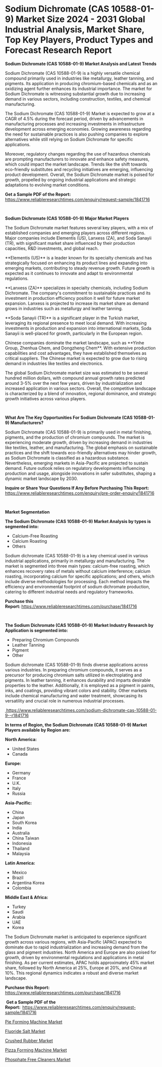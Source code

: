 <p><h1>Sodium Dichromate (CAS 10588-01-9) Market Size 2024 - 2031 Global Industrial Analysis, Market Share, Top Key Players, Product Types and Forecast Research Report</h1></p><p><strong>Sodium Dichromate (CAS 10588-01-9) Market Analysis and Latest Trends</strong></p>
<p><p>Sodium Dichromate (CAS 10588-01-9) is a highly versatile chemical compound primarily used in industries like metallurgy, leather tanning, and pigments. Its application in producing chromium-based chemicals and as an oxidizing agent further enhances its industrial importance. The market for Sodium Dichromate is witnessing substantial growth due to increasing demand in various sectors, including construction, textiles, and chemical manufacturing.</p><p>The Sodium Dichromate (CAS 10588-01-9) Market is expected to grow at a CAGR of 4.5% during the forecast period, driven by advancements in manufacturing processes and increasing investments in infrastructure development across emerging economies. Growing awareness regarding the need for sustainable practices is also pushing companies to explore alternatives while still relying on Sodium Dichromate for specific applications.</p><p>Moreover, regulatory changes regarding the use of hazardous chemicals are prompting manufacturers to innovate and enhance safety measures, which could impact the market landscape. Trends like the shift towards eco-friendly substitutes and recycling initiatives are emerging, influencing product development. Overall, the Sodium Dichromate market is poised for growth, propelled by ongoing industrial applications and strategic adaptations to evolving market conditions.</p></p>
<p><strong>Get a Sample PDF of the Report:&nbsp;</strong> <a href="https://www.reliableresearchtimes.com/enquiry/request-sample/1841716?utm_campaign=1582&utm_medium=2&utm_source=Github&utm_content=ia&utm_term=16102024&utm_id=sodium-dichromate-cas-10588-01-9">https://www.reliableresearchtimes.com/enquiry/request-sample/1841716</a></p>
<p>&nbsp;</p>
<p><strong>Sodium Dichromate (CAS 10588-01-9) Major Market Players</strong></p>
<p><p>The Sodium Dichromate market features several key players, with a mix of established companies and emerging players across different regions. Major companies include Elementis (US), Lanxess (ZA), and Soda Sanayii (TR), with significant market share influenced by their production capacities, R&D investments, and global reach.</p><p>**Elementis (US)** is a leader known for its specialty chemicals and has strategically focused on enhancing its product lines and expanding into emerging markets, contributing to steady revenue growth. Future growth is expected as it continues to innovate and adapt to environmental regulations.</p><p>**Lanxess (ZA)** specializes in specialty chemicals, including Sodium Dichromate. The company's commitment to sustainable practices and its investment in production efficiency position it well for future market expansion. Lanxess is projected to increase its market share as demand grows in industries such as metallurgy and leather tanning.</p><p>**Soda Sanayii (TR)** is a significant player in the Turkish market, leveraging its regional presence to meet local demand. With increasing investments in production and expansion into international markets, Soda Sanayii is well-placed for growth, particularly in the European region.</p><p>Chinese companies dominate the market landscape, such as **Yinhe Group, Zhenhua Chem, and Dongzheng Chem**. With extensive production capabilities and cost advantages, they have established themselves as critical suppliers. The Chinese market is expected to grow due to rising demand in industries like textiles and electronics.</p><p>The global Sodium Dichromate market size was estimated to be several hundred million dollars, with compound annual growth rates predicted around 3-5% over the next few years, driven by industrialization and increased application in various sectors. Overall, the competitive landscape is characterized by a blend of innovation, regional dominance, and strategic growth initiatives across various players.</p></p>
<p>&nbsp;</p>
<p><strong>What Are The Key Opportunities For Sodium Dichromate (CAS 10588-01-9) Manufacturers?</strong></p>
<p><p>Sodium Dichromate (CAS 10588-01-9) is primarily used in metal finishing, pigments, and the production of chromium compounds. The market is experiencing moderate growth, driven by increasing demand in industries like textiles, leather, and manufacturing. The global emphasis on sustainable practices and the shift towards eco-friendly alternatives may hinder growth, as Sodium Dichromate is classified as a hazardous substance. Nevertheless, emerging markets in Asia-Pacific are projected to sustain demand. Future outlook relies on regulatory developments influencing production and usage, alongside innovations in safer substitutes, shaping a dynamic market landscape by 2030.</p></p>
<p><strong>Inquire or Share Your Questions If Any Before Purchasing This Report:</strong> <a href="https://www.reliableresearchtimes.com/enquiry/pre-order-enquiry/1841716?utm_campaign=1582&utm_medium=2&utm_source=Github&utm_content=ia&utm_term=16102024&utm_id=sodium-dichromate-cas-10588-01-9">https://www.reliableresearchtimes.com/enquiry/pre-order-enquiry/1841716</a></p>
<p>&nbsp;</p>
<p><strong>Market Segmentation</strong></p>
<p><strong>The Sodium Dichromate (CAS 10588-01-9) Market Analysis by types is segmented into:</strong></p>
<p><ul><li>Calcium-Free Roasting</li><li>Calcium Roasting</li><li>Others</li></ul></p>
<p><p>Sodium dichromate (CAS 10588-01-9) is a key chemical used in various industrial applications, primarily in metallurgy and manufacturing. The market is segmented into three main types: calcium-free roasting, which enhances recovery rates of metals without calcium interference; calcium roasting, incorporating calcium for specific applications; and others, which include diverse methodologies for processing. Each method impacts the efficiency and environmental footprint of sodium dichromate production, catering to different industrial needs and regulatory frameworks.</p></p>
<p><strong>Purchase this Report:&nbsp;</strong><a href="https://www.reliableresearchtimes.com/purchase/1841716?utm_campaign=1582&utm_medium=2&utm_source=Github&utm_content=ia&utm_term=16102024&utm_id=sodium-dichromate-cas-10588-01-9">https://www.reliableresearchtimes.com/purchase/1841716</a></p>
<p>&nbsp;</p>
<p><strong>The Sodium Dichromate (CAS 10588-01-9) Market Industry Research by Application is segmented into:</strong></p>
<p><ul><li>Preparing Chromium Compounds</li><li>Leather Tanning</li><li>Pigment</li><li>Other</li></ul></p>
<p><p>Sodium dichromate (CAS 10588-01-9) finds diverse applications across various industries. In preparing chromium compounds, it serves as a precursor for producing chromium salts utilized in electroplating and pigments. In leather tanning, it enhances durability and imparts desirable properties to the leather. Additionally, it is employed as a pigment in paints, inks, and coatings, providing vibrant colors and stability. Other markets include chemical manufacturing and water treatment, showcasing its versatility and crucial role in numerous industrial processes.</p></p>
<p><a href="https://www.reliableresearchtimes.com/sodium-dichromate-cas-10588-01-9--r1841716?utm_campaign=1582&utm_medium=2&utm_source=Github&utm_content=ia&utm_term=16102024&utm_id=sodium-dichromate-cas-10588-01-9">&nbsp;https://www.reliableresearchtimes.com/sodium-dichromate-cas-10588-01-9--r1841716</a></p>
<p><strong>In terms of Region, the Sodium Dichromate (CAS 10588-01-9) Market Players available by Region are:</strong></p>
<p>
    <p> <strong> North America: </strong>
        <ul>
            <li>United States</li>
            <li>Canada</li>
        </ul>
        </p> 
    <p> <strong> Europe: </strong>
        <ul>
            <li>Germany</li>
            <li>France</li>
            <li>U.K.</li>
            <li>Italy</li>
            <li>Russia</li>
        </ul>
        </p> 
    <p> <strong> Asia-Pacific: </strong>
        <ul>
            <li>China</li>
            <li>Japan</li>
            <li>South Korea</li>
            <li>India</li>
            <li>Australia</li>
            <li>China Taiwan</li>
            <li>Indonesia</li>
            <li>Thailand</li>
            <li>Malaysia</li>
        </ul>
        </p> 
    <p> <strong> Latin America: </strong>
        <ul>
            <li>Mexico</li>
            <li>Brazil</li>
            <li>Argentina Korea</li>
            <li>Colombia</li>
        </ul>
        </p> 
    <p> <strong> Middle East & Africa: </strong>
        <ul>
            <li>Turkey</li>
            <li>Saudi</li>
            <li>Arabia</li>
            <li>UAE</li>
            <li>Korea</li>
        </ul>
    </p>
    </p>
<p><p>The Sodium Dichromate market is anticipated to experience significant growth across various regions, with Asia-Pacific (APAC) expected to dominate due to rapid industrialization and increasing demand from the glass and pigment industries. North America and Europe are also poised for growth, driven by environmental regulations and applications in metal finishing. As per current estimates, APAC holds approximately 45% market share, followed by North America at 25%, Europe at 20%, and China at 10%. This regional dynamics indicates a robust and diverse market landscape.</p></p>
<p><strong>Purchase this Report: </strong><a href="https://www.reliableresearchtimes.com/purchase/1841716?utm_campaign=1582&utm_medium=2&utm_source=Github&utm_content=ia&utm_term=16102024&utm_id=sodium-dichromate-cas-10588-01-9">https://www.reliableresearchtimes.com/purchase/1841716</a></p>
<p>&nbsp;<strong>Get a Sample PDF of the Report:&nbsp;&nbsp;</strong><a href="https://www.reliableresearchtimes.com/enquiry/request-sample/1841716?utm_campaign=1582&utm_medium=2&utm_source=Github&utm_content=ia&utm_term=16102024&utm_id=sodium-dichromate-cas-10588-01-9">https://www.reliableresearchtimes.com/enquiry/request-sample/1841716</a></p>
<p><strong></strong></p>
<p><p><a href="https://issuu.com/reportprime-2/docs/pie-forming-machine-market-size-203_e546bbb6b2d37a?utm_campaign=1582&utm_medium=2&utm_source=Github&utm_content=ia&utm_term=16102024&utm_id=sodium-dichromate-cas-10588-01-9">Pie Forming Machine Market</a></p><p><a href="https://www.linkedin.com/pulse/fluoride-salt-market-navigating-challenges-unlocking-potential-tg1sf?utm_campaign=1582&utm_medium=2&utm_source=Github&utm_content=ia&utm_term=16102024&utm_id=sodium-dichromate-cas-10588-01-9">Fluoride Salt Market</a></p><p><a href="https://www.linkedin.com/pulse/future-ready-strategic-insights-global-crushed-rubber-market-ccogf?utm_campaign=1582&utm_medium=2&utm_source=Github&utm_content=ia&utm_term=16102024&utm_id=sodium-dichromate-cas-10588-01-9">Crushed Rubber Market</a></p><p><a href="https://issuu.com/reportprime-2/docs/pizza-forming-machine-market-size-2_40173d33525deb?utm_campaign=1582&utm_medium=2&utm_source=Github&utm_content=ia&utm_term=16102024&utm_id=sodium-dichromate-cas-10588-01-9">Pizza Forming Machine Market</a></p><p><a href="https://www.linkedin.com/pulse/phosphate-free-cleaners-market-trends-focusing-insight-forecast-2wkef?utm_campaign=1582&utm_medium=2&utm_source=Github&utm_content=ia&utm_term=16102024&utm_id=sodium-dichromate-cas-10588-01-9">Phosphate Free Cleaners Market</a></p></p>